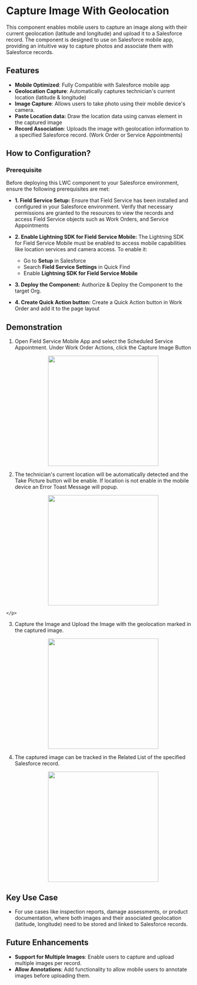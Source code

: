 # Capture Image With Geolocation

This component enables mobile users to capture an image along with their current geolocation (latitude and longitude) and upload it to a Salesforce record. The component is designed to use on Salesforce mobile app, providing an intuitive way to capture photos and associate them with Salesforce records.

## Features
- **Mobile Optimized**: Fully Compatible with Salesforce mobile app
- **Geolocation Capture**: Automatically captures technician's current location (latitude & longitude)
- **Image Capture**: Allows users to take photo using their mobile device's camera.
- **Paste Location data:** Draw the location data using canvas element in the captured image
- **Record Association**: Uploads the image with geolocation information to a specified Salesforce record. (Work Order or Service Appointments)

## How to Configuration?
### Prerequisite
Before deploying this LWC component to your Salesforce environment, ensure the following prerequisites are met:

- **1. Field Service Setup:**  Ensure that Field Service has been installed and configured in your Salesforce environment. Verify that necessary permissions are granted to the resources to view the records and access Field Service objects such as Work Orders, and Service Appointments
  
- **2. Enable Lightning SDK for Field Service Mobile:** The Lightning SDK for Field Service Mobile must be enabled to access mobile capabilities like location services and camera access. 
To enable it:
   - Go to **Setup** in Salesforce
   - Search **Field Service Settings** in Quick Find
   - Enable **Lightning SDK for Field Service Mobile**

- **3. Deploy the Component:** Authorize & Deploy the Component to the target Org.

- **4. Create Quick Action button:** Create a Quick Action button in Work Order and add it to the page layout


## Demonstration
  1. Open Field Service Mobile App and select the Scheduled Service Appointment. Under Work Order Actions, click the Capture Image Button
    <p align="center">
      <img src="https://github.com/user-attachments/assets/86970c0d-6aea-46a1-ac38-f0ca5c63ac33" width="300"/>
    </p>

  2. The technician's current location will be automatically detected and the Take Picture button will be enable. If location is not enable in the mobile device an Error Toast Message will popup.
     <p align="center">
      <img src="https://github.com/user-attachments/assets/d1b71cb2-1383-46b9-a875-f68afc3ac4ef" width="300"/>
    </p>
     

  3. Capture the Image and Upload the Image with the geolocation marked in the captured image.
     <p align="center">
      <img src="https://github.com/user-attachments/assets/87ebac3c-823a-4128-a2fd-1e31fd8c940a" width="300"/>
     </p>

  4. The captured image can be tracked in the Related List of the specified Salesforce record.
     <p align="center">
      <img src="https://github.com/user-attachments/assets/f5fcd48d-dbc8-4536-bd16-04750e0a1d71" width="300"/>
     </p>

## Key Use Case
- For use cases like inspection reports, damage assessments, or product documentation, where both images and their associated geolocation (latitude, longitude) need to be stored and linked to Salesforce records.

## Future Enhancements
- **Support for Multiple Images**: Enable users to capture and upload multiple images per record.
- **Allow Annotations**: Add functionality to allow mobile users to annotate images before uploading them.


  

